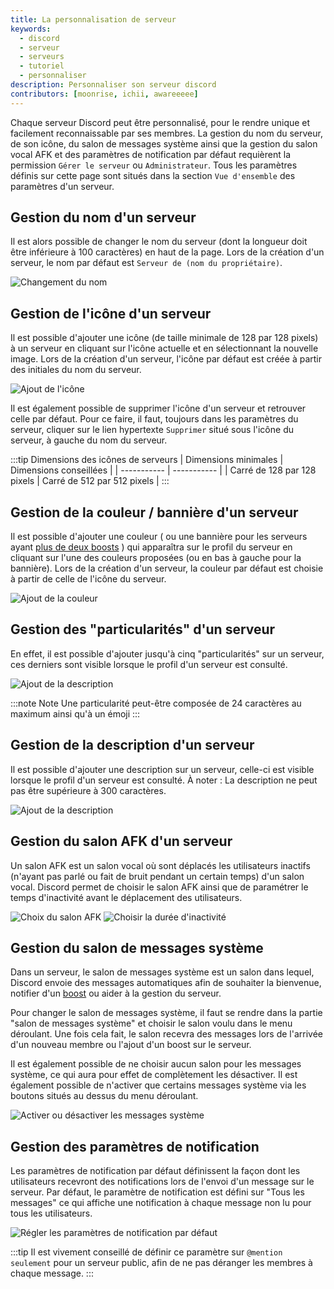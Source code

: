 ```yaml
---
title: La personnalisation de serveur
keywords:
  - discord
  - serveur
  - serveurs
  - tutoriel
  - personnaliser
description: Personnaliser son serveur discord
contributors: [moonrise, ichii, awareeeee]
---
```


Chaque serveur Discord peut être personnalisé, pour le rendre unique et facilement reconnaissable par ses membres. La gestion du nom du serveur, de son icône, du salon de messages système ainsi que la gestion du salon vocal AFK et des paramètres de notification par défaut requièrent la permission `Gérer le serveur` ou `Administrateur`. Tous les paramètres définis sur cette page sont situés dans la section `Vue d'ensemble` des paramètres d'un serveur.

## Gestion du nom d'un serveur

Il est alors possible de changer le nom du serveur (dont la longueur doit être inférieure à 100 caractères) en haut de la page. Lors de la création d'un serveur, le nom par défaut est `Serveur de (nom du propriétaire)`.

![Changement du nom](https://i.dfr.gg/XhQu.png)

## Gestion de l'icône d'un serveur

Il est possible d'ajouter une icône (de taille minimale de 128 par 128 pixels) à un serveur en cliquant sur l'icône actuelle et en sélectionnant la nouvelle image. Lors de la création d'un serveur, l'icône par défaut est créée à partir des initiales du nom du serveur.

![Ajout de l'icône](https://i.dfr.gg/Q4Rf.png)

Il est également possible de supprimer l'icône d'un serveur et retrouver celle par défaut. Pour ce faire, il faut, toujours dans les paramètres du serveur, cliquer sur le lien hypertexte `Supprimer` situé sous l'icône du serveur, à gauche du nom du serveur.

:::tip Dimensions des icônes de serveurs 
| Dimensions minimales | Dimensions conseillées |
| ----------- | ----------- |
| Carré de 128 par 128 pixels  | Carré de 512 par 512 pixels |
:::

## Gestion de la couleur / bannière d'un serveur

Il est possible d'ajouter une couleur ( ou une bannière pour les serveurs ayant [plus de deux boosts](/wiki/contenu-payant/boost-serveur) ) qui apparaîtra sur le profil du serveur en cliquant sur l'une des couleurs proposées (ou en bas à gauche pour la bannière). Lors de la création d'un serveur, la couleur par défaut est choisie à partir de celle de l'icône du serveur.

![Ajout de la couleur](https://i.dfr.gg/Q4Rf.png)



## Gestion des "particularités" d'un serveur

En effet, il est possible d'ajouter jusqu'à cinq "particularités" sur un serveur, ces derniers sont visible lorsque le profil d'un serveur est consulté. 

![Ajout de la description](https://i.dfr.gg/j0Y1.png)

:::note Note 
Une particularité peut-être composée de 24 caractères au maximum ainsi qu'à un émoji
:::

## Gestion de la description d'un serveur



Il est possible d'ajouter une description sur un serveur, celle-ci est visible lorsque le profil d'un serveur est consulté.
À noter : La description ne peut pas être supérieure à 300 caractères.

![Ajout de la description](https://i.dfr.gg/DSe0.png)

## Gestion du salon AFK d'un serveur

Un salon AFK est un salon vocal où sont déplacés les utilisateurs inactifs (n'ayant pas parlé ou fait de bruit pendant un certain temps) d'un salon vocal. Discord permet de choisir le salon AFK ainsi que de paramétrer le temps d'inactivité avant le déplacement des utilisateurs.

![Choix du salon AFK](https://i.dfr.gg/nPAH.png)
![Choisir la durée d'inactivité](https://i.dfr.gg/YEzG.png)

## Gestion du salon de messages système

Dans un serveur, le salon de messages système est un salon dans lequel, Discord envoie des messages automatiques afin de souhaiter la bienvenue, notifier d'un [boost](/wiki/contenu-payant/boost-serveur) ou aider à la gestion du serveur.

Pour changer le salon de messages système, il faut se rendre dans la partie "salon de messages système" et choisir le salon voulu dans le menu déroulant. Une fois cela fait, le salon recevra des messages lors de l'arrivée d'un nouveau membre ou l'ajout d'un boost sur le serveur.

Il est également possible de ne choisir aucun salon pour les messages système, ce qui aura pour effet de complètement les désactiver. Il est également possible de n'activer que certains messages système via les boutons situés au dessus du menu déroulant.

![Activer ou désactiver les messages système](https://i.dfr.gg/ZMoy.png)

## Gestion des paramètres de notification

Les paramètres de notification par défaut définissent la façon dont les utilisateurs recevront des notifications lors de l'envoi d'un message sur le serveur. Par défaut, le paramètre de notification est défini sur "Tous les messages" ce qui affiche une notification à chaque message non lu pour tous les utilisateurs.

![Régler les paramètres de notification par défaut](https://i.dfr.gg/FHJE.png)

:::tip
Il est vivement conseillé de définir ce paramètre sur `@mention seulement` pour un serveur public, afin de ne pas déranger les membres à chaque message.
:::
